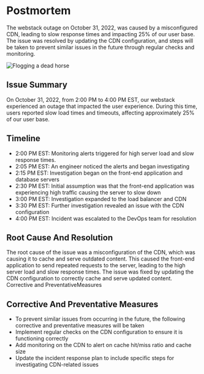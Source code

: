 # Postmortem
The webstack outage on October 31, 2022, was caused by a misconfigured CDN, leading to slow response times and impacting 25% of our user base. The issue was resolved by updating the CDN configuration, and steps will be taken to prevent similar issues in the future through regular checks and monitoring.

![Flogging a dead horse](post-mortem-meetings.jpg)

## Issue Summary
On October 31, 2022, from 2:00 PM to 4:00 PM EST, our webstack experienced an outage that impacted the user experience. During this time, users reported slow load times and timeouts, affecting approximately 25% of our user base. 

## Timeline

+ 2:00 PM EST: Monitoring alerts triggered for high server load and slow response times.
+ 2:05 PM EST: An engineer noticed the alerts and began investigating 
+ 2:15 PM EST: Investigation began on the front-end application and database servers 
+ 2:30 PM EST: Initial assumption was that the front-end application was experiencing high traffic causing the server to slow down
+ 3:00 PM EST: Investigation expanded to the load balancer and CDN 
+ 3:30 PM EST: Further investigation revealed an issue with the CDN configuration
+ 4:00 PM EST: Incident was escalated to the DevOps team for resolution 


## Root Cause And Resolution
The root cause of the issue was a misconfiguration of the CDN, which was causing it to cache and serve outdated content. This caused the front-end application to send repeated requests to the server, leading to the high server load and slow response times. The issue was fixed by updating the CDN configuration to correctly cache and serve updated content. 
Corrective and PreventativeMeasures

## Corrective And Preventative Measures
+ To prevent similar issues from occurring in the future, the following corrective and preventative measures will be taken
+ Implement regular checks on the CDN configuration to ensure it is functioning correctly 
+ Add monitoring on the CDN to alert on cache hit/miss ratio and cache size 
+ Update the incident response plan to include specific steps for investigating CDN-related issues 

